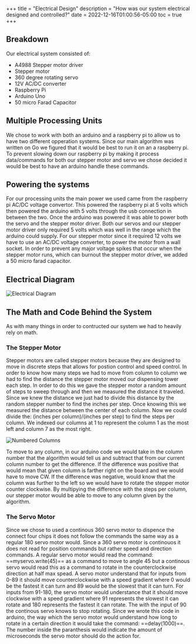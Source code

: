 +++
title = "Electrical Design"
description = "How was our system electrical designed and controlled?"
date = 2022-12-16T01:00:56-05:00
toc = true
+++
## Breakdown
Our electrical system consisted of: 
* A4988 Stepper motor driver
* Stepper motor
* 360 degree rotating servo
* 12V AC/DC converter 
* Raspberry Pi
* Arduino Uno
* 50 micro Farad Capacitor

## Multiple Processing Units
We chose to work with both an arduino and a raspberry pi to allow us to have two different opperation systems. Since our main algorithm was written on Go we figured that it would be best to run it on an a raspberry pi. To prevent slowing down our raspberry pi by making it process data/commands for both our stepper motor and servo we chose decided it would be best to have an arduino handle these commands. 

## Powering the systems
For our processing units the main power we used came from the raspberry pi AC/DC voltage convertor. This powered the raspberry pi at 5 volts which then powered the arduino with 5 volts through the usb connection in between the two. Once the arduino was powered it was able to power both the servo and the stepper motor driver. Both our servos and our stepper motor driver only required 5 volts which was well in the range which the arduino could supply. For our stepper motor since it required 12 volts we have to use an AC/DC voltage converter, to power the motor from a wall socket. In order to prevent any major voltage spikes that occur when the stepper motor runs, which can burnout the stepper motor driver, we added a 50 micro farad capacitor.

## Electrical Diagram

![Electrical Diagram](/images/4circle_eschematic.png)

## The Math and Code Behind the System
As with many things in order to contructed our system we had to heavily rely on math.

### The Stepper Motor
Stepper motors are called stepper motors because they are designed to move in discrete steps that allows for postion control and speed control. In order to know how many steps we had to move from column to column we had to find the distance the stepper motor moved our dispensing tower each step. In order to do this we gave the stepper motor a random amount of steps to sweep through and then we measured the distance it traveled. Since we knew the distance we just had to divide this distance by the random stepper number to find the inches per step. Once knowing this we measured the distance between the center of each column. Now we could divide the: (inches per column)/(inches per step) to find the steps per column. 
We indexed our columns at 1 to represent the column 1 as the most left and column 7 as the most right.

![Numbered Columns](/images/numbered_col.png)

To move to any column, in our arduino code we would take in the column number that the algorithm would tell us and subtract that from our current column number to get the difference. If the difference was positive that would mean that given column is farther right on the board and we would have to move CW. If the difference was negative, would know that the column was further to the left so we would have to rotate the stepper motor counter clockwise. By multipying the difference with the steps per column, our stepper motor would be able to move to any column given by the algorithm.

### The Servo Motor
Since we chose to used a continous 360 servo motor to dispence the connect four chips it does not follow the commands the same way as a regular 180 servo motor would. Since a 360 servo motor is continouos it does not read for position commands but rather speed and direction commands. A regular servo motor would read the command: ==myservo.write(45)== as a command to move to angle 45 but a continous servo would read this as a command to rotate in the counterclockwise direction at half max spead.
A servo motor understand that for inputs from 0-89 it should move counterclockwise with a speed gradient where 0 would be the fastest it can turn and 89 would be the slowest that it can turn. For inputs from 91-180, the servo motor would understance that it should move clockwise with a speed gradient where 91 represents the slowest it can rotate and 180 represents the fastest it can rotate. The with the input of 90 the continous servo knows to stop rotating. Since we wrote this code in arduino, the way which the servo motor would understand how long to rotate in a certain direction it would take the command: ==delay(1000)==. The number inside the paranthesis would indicate the amount of microseconds the servo motor should do the action for.
